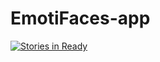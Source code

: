 # EmotiFaces-app

[![Stories in Ready](https://badge.waffle.io/christophertrev/EmotiFaces-app.png?label=ready&title=Ready)](http://waffle.io/christophertrev/EmotiFaces-app)
